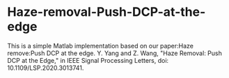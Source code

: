 # Haze-removal-Push-DCP-at-the-edge
This is a simple Matlab implementation based on our paper:Haze remove:Push DCP at the edge.
Y. Yang and Z. Wang, "Haze Removal: Push DCP at the Edge," in IEEE Signal Processing Letters, doi: 10.1109/LSP.2020.3013741.
